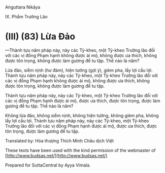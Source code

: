  

Aṅguttara Nikāya

IX. Phẩm Trưởng Lão

# (III) (83) Lừa Ðảo

—Thành tựu năm pháp này, này các Tỷ-kheo, một Tỷ-kheo Trưởng lão đối với các vị đồng Phạm hạnh không được ái mộ, không được ưa thích, không được tôn trọng, không được làm gương để tu tập. Thế nào là năm?

Lừa đảo, siểm nịnh (hư đàm), hiện tướng (gợi ý), gièm pha, lấy lợi cầu lợi. Thành tựu năm pháp này, này các Tỷ-kheo, một Tỷ-kheo Trưởng lão đối với các vị đồng Phạm hạnh không được ái mộ, không được ưa thích, không được tôn trọng, không được làm gương để tu tập.

Thành tựu năm pháp này, này các Tỷ-kheo, một Tỷ-kheo Trưởng lão đối với các vị đồng Phạm hạnh được ái mộ, được ưa thích, được tôn trọng, được làm gương để tu tập. Thế nào là năm?

Không lừa đảo, không siểm nịnh, không hiện tướng, không gièm pha, không lấy lợi cầu lợi. Thành tựu năm pháp này, này các Tỷ-kheo, một Tỷ-kheo Trưởng lão đối với các vị đồng Phạm hạnh được ái mộ, được ưa thích, được tôn trọng, được làm gương để tu tập.

Translated by: Hòa thượng Thích Minh Châu dịch Việt

These texts have been used with the kind permission of the webmaster of [http://www.budsas.net/](http://www.budsas.net/)

Prepared for SuttaCentral by Ayya Vimala.